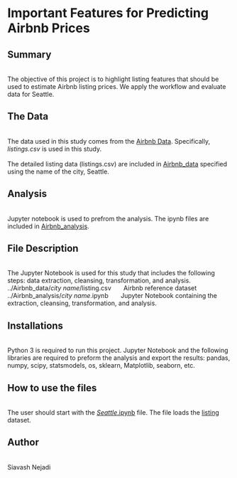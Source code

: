 # Important Features for Predicting Airbnb Prices

## Summary
<br>The objective of this project is to highlight listing features that should be used to estimate Airbnb listing prices. We apply the workflow and evaluate data for Seattle. 

## The Data
<br>The data used in this study comes from the [Airbnb Data](http://insideairbnb.com/get-the-data/). Specifically, <i>listings.csv</i> is used in this study.
<br>
<br>The detailed listing data (listings.csv) are included in [Airbnb_data](https://github.com/snejadi/Airbnb/tree/main/Airbnb_data) specified using the name of the city, Seattle.

## Analysis
<br> Jupyter notebook is used to prefrom the analysis. The ipynb files are included in [Airbnb_analysis](https://github.com/snejadi/Airbnb/tree/main/Airbnb_analysis).

## File Description
<br>The Jupyter Notebook is used for this study that includes the following steps: data extraction, cleansing, transformation, and analysis. 
<br>../Airbnb_data/<i>city name</i>/listing.csv&emsp;&emsp;Airbnb reference dataset
<br>../Airbnb_analysis/<i>city name</i>.ipynb&emsp;&emsp;Jupyter Notebook containing the extraction, cleansing, transformation, and analysis.

## Installations
<br>Python 3 is required to run this project. Jupyter Notebook and the following libraries are required to preform the analysis and export the results: pandas, numpy, scipy, statsmodels, os, sklearn, Matplotlib, seaborn, etc.

## How to use the files
<br>The user should start with the [<i>Seattle</i>.ipynb]() file. The file loads the [listing]() dataset.

## Author
<br>Siavash Nejadi